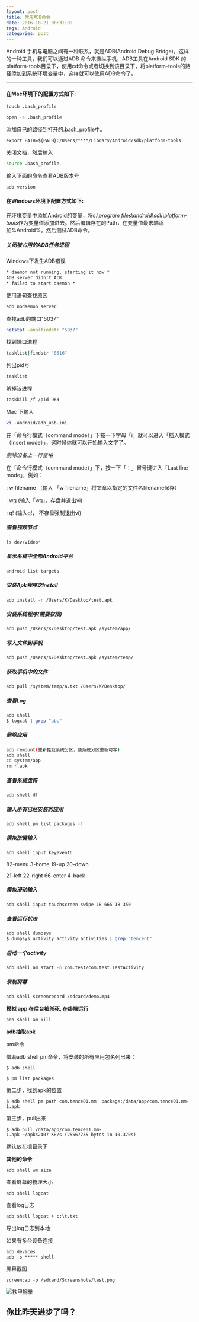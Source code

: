 ```yaml
---
layout: post
title: 常用ADB命令
date: 2016-10-21 00:31:09
tags: Android
categories: post
---
```


Android 手机与电脑之间有一种联系，就是ADB(Android Debug Bridge)。这样的一种工具，我们可以通过ADB 命令来操纵手机，ADB工具在Android  SDK 的platform-tools目录下，使用cd命令或者切换到该目录下，将platform-tools的路径添加到系统环境变量中，这样就可以使用ADB命令了。

<!--more-->

------



#### 在Mac环境下的配置方式如下:

```bash
touch .bash_profile
```

```bash
open -e .bash_profile
```

添加自己的路径到打开的.bash_profile中。

```wiki
export PATH=${PATH}:/Users/****/Library/Android/sdk/platform-tools
```

关闭文档，然后输入

```bash
source .bash_profile
```

输入下面的命令查看ADB版本号

```bash
adb version
```

#### 在Windows环境下配置方式如下:

在环境变量中添加Android的变量，将*c:\program files\android\sdk\platform-tools*作为变量值添加进去。然后编辑存在的Path，在变量值最末端添加%Android%。然后测试ADB命令。

##### 关闭被占用的ADB任务进程

Windows下发生ADB错误

```xml
* daemon not running. starting it now *   
ADB server didn't ACK   
* failed to start daemon *
```

使用语句查找原因

```bash
adb nodaemon server
```

查找adb的端口"5037"

```bash
netstat -anolfindstr "5037"
```

找到端口进程

```bash
tasklist|findstr "8516"
```

列出pid号

```bash
tasklist
```

杀掉该进程

```bash
taskkill /f /pid 963
```

Mac 下输入

```bash
vi .android/adb_usb.ini
```

在「命令行模式（command mode）」下按一下字母「i」就可以进入「插入模式（Insert mode）」，这时候你就可以开始输入文字了。

*删除设备上一行空格*

在「命令行模式（command mode）」下，按一下「：」冒号键进入「Last line mode」，例如：

: w filename （输入 「w filename」将文章以指定的文件名filename保存）

: wq (输入「wq」，存盘并退出vi)

: q! (输入q!， 不存盘强制退出vi)



##### 查看视频节点

```bash
ls dev/video*
```

##### 显示系统中全部Android平台

```bash
android list targets
```

##### 安装Apk程序之Install

```bash
adb install -r /Users/K/Desktop/test.apk
```

##### 安装系统程序(需要权限)

```bash
adb push /Users/K/Desktop/test.apk /system/app/
```

##### 写入文件到手机

````bash
adb push /Users/K/Desktop/test.apk /system/temp/
````

##### 获取手机中的文件

````bash
adb pull /system/temp/a.txt /Users/K/Desktop/
````

##### 查看Log

```bash
adb shell
$ logcat | grep "abc"
```

##### 删除应用

````bash
adb remount(重新挂载系统分区，使系统分区重新可写)
adb shell
cd system/app
rm *.apk
````

##### 查看系统盘符

```bash
adb shell df
```

##### 输入所有已经安装的应用

```bash
adb shell pm list packages -f
```

##### 模拟按键输入

````bash
adb shell input keyevent6
````

82-menu	3-home		19-up		20-down

21-left		22-right		66-enter		4-back

##### 模拟滑动输入

```bash
adb shell input touchscreen swipe 18 665 18 350
```

##### 查看运行状态

````bash
adb shell dumpsys
$ dumpsys activity activity activities | grep "tencent"
````

##### 启动一个activity

```bash
adb shell am start -n com.test/com.test.TestActivity
```

##### 录制屏幕

```bash
adb shell screenrecord /sdcard/demo.mp4
```

**模拟 app 在后台被杀死, 在终端运行**

``` shell
adb shell am kill
```

**adb抽取apk**

pm命令

借助adb shell pm命令，将安装的所有应用包名列出来：

`$ adb shell`

`$ pm list packages`

第二步，找到apk的位置

```
$ adb shell pm path com.tence01.mm  package:/data/app/com.tence01.mm-1.apk
```

第三步，pull出来

`$ adb pull /data/app/com.tence01.mm-1.apk ~/apks2407 KB/s (25567735 bytes in 10.370s)   `

默认放在根目录下

**其他的命令**

```shell
adb shell wm size
```

查看屏幕的物理大小

```
adb shell logcat 
```

查看log日志

```
adb shell logcat > c:\t.txt
```

导出log日志到本地

如果有多台设备连接

```shell
adb devices
adb -s ***** shell
```

屏幕截图

```shell
screencap -p /sdcard/Screenshots/test.png
```





![铁甲钢拳](http://of77q1ocj.bkt.clouddn.com/%E9%93%81%E7%94%B2%E9%92%A2%E6%8B%B3.jpg)




你比昨天进步了吗？
-------------
